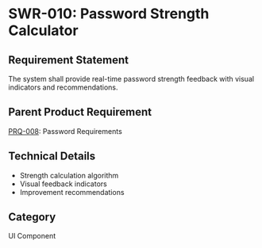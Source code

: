 # SWR-010: Password Strength Calculator

## Requirement Statement
The system shall provide real-time password strength feedback with visual indicators and recommendations.

## Parent Product Requirement
[PRQ-008](../product_requirements/PRQ-008.md): Password Requirements

## Technical Details
- Strength calculation algorithm
- Visual feedback indicators
- Improvement recommendations

## Category
UI Component